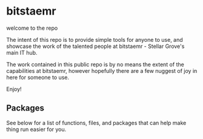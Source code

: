 # bitstaemr
welcome to the repo

The intent of this repo is to provide simple tools for anyone to use, and showcase the work of the talented people at bitstaemr - Stellar Grove's main IT hub.

The work contained in this public repo is by no means the extent of the capabilities at bitstaemr, however hopefully there are a few nuggest of joy in here for someone to use.

Enjoy!

## Packages
See below for a list of functions, files, and packages that can help make thing run easier for you.